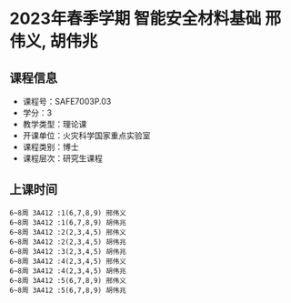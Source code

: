 # 2023年春季学期 智能安全材料基础 邢伟义, 胡伟兆






## 课程信息

- 课程号：SAFE7003P.03
- 学分：3
- 教学类型：理论课
- 开课单位：火灾科学国家重点实验室
- 课程类别：博士
- 课程层次：研究生课程

## 上课时间

```
6~8周 3A412 :1(6,7,8,9) 邢伟义
6~8周 3A412 :1(6,7,8,9) 胡伟兆
6~8周 3A412 :2(2,3,4,5) 邢伟义
6~8周 3A412 :2(2,3,4,5) 胡伟兆
6~8周 3A412 :3(2,3,4,5) 胡伟兆
6~8周 3A412 :4(2,3,4,5) 邢伟义
6~8周 3A412 :4(2,3,4,5) 胡伟兆
6~8周 3A412 :5(6,7,8,9) 邢伟义
6~8周 3A412 :5(6,7,8,9) 胡伟兆
```

